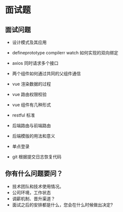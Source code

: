 # 面试题

## 面试问题

- 设计模式及其应用

- defineprototype compilerr watch 如何实现的双向绑定
- axios 同时请求多个接口
- 两个组件如何通过共同的父组件通信
- vue 渲染数据的过程
- vue 路由权限校验
- vue 组件有几种形式

- restful 标准
- 后端路由与前端路由
- 后端模版的用法和意义
- 单点登录
- git 根据提交日志恢复代码

## 你有什么问题要问？

- 技术团队和技术使用情况。
- 公司环境，工作状态
- 调薪机制、晋升渠道？
- 面试之后的安排都是什么，您会在什么时候做出决定?
